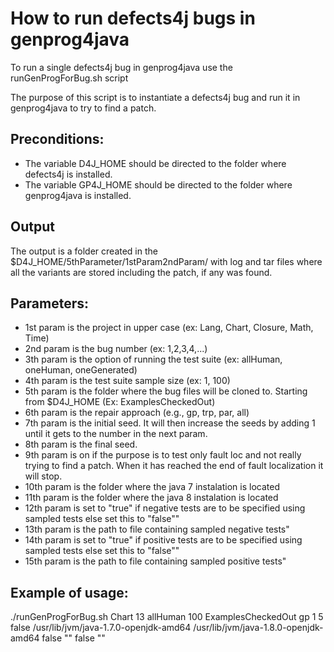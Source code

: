 # How to run defects4j bugs in genprog4java

To run a single defects4j bug in genprog4java use the runGenProgForBug.sh script

The purpose of this script is to instantiate a defects4j bug and run it in genprog4java to try to find a patch.

## Preconditions:

* The variable D4J_HOME should be directed to the folder where defects4j is installed.
* The variable GP4J_HOME should be directed to the folder where genprog4java is installed.

## Output

The output is a folder created in the $D4J_HOME/5thParameter/1stParam2ndParam/ with log and tar files where all the variants are stored including the patch, if any was found. 

## Parameters:

* 1st param is the project in upper case (ex: Lang, Chart, Closure, Math, Time)
* 2nd param is the bug number (ex: 1,2,3,4,...)
* 3th param is the option of running the test suite (ex: allHuman, oneHuman, oneGenerated)
* 4th param is the test suite sample size (ex: 1, 100)
* 5th param is the folder where the bug files will be cloned to. Starting from $D4J_HOME (Ex: ExamplesCheckedOut)
* 6th param is the repair approach (e.g., gp, trp, par, all)
* 7th param is the initial seed. It will then increase the seeds by adding 1 until it gets to the number in the next param.
* 8th param is the final seed.
* 9th param is on if the purpose is to test only fault loc and not really trying to find a patch. When it has reached the end of fault localization it will stop.
* 10th param is the folder where the java 7 instalation is located
* 11th param is the folder where the java 8 instalation is located
* 12th param is set to \"true\" if negative tests are to be specified using sampled tests else set this to \"false\""
* 13th param is the path to file containing sampled negative tests"
* 14th param is set to \"true\" if positive tests are to be specified using sampled tests else set this to \"false\""
* 15th param is the path to file containing sampled positive tests"

## Example of usage:

./runGenProgForBug.sh Chart 13 allHuman 100 ExamplesCheckedOut gp 1 5 false /usr/lib/jvm/java-1.7.0-openjdk-amd64 /usr/lib/jvm/java-1.8.0-openjdk-amd64 false \"\" false \"\"
